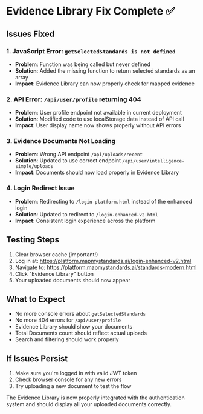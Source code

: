 # Evidence Library Fix Complete ✅

## Issues Fixed

### 1. JavaScript Error: `getSelectedStandards is not defined`
- **Problem**: Function was being called but never defined
- **Solution**: Added the missing function to return selected standards as an array
- **Impact**: Evidence Library can now properly check for mapped evidence

### 2. API Error: `/api/user/profile` returning 404
- **Problem**: User profile endpoint not available in current deployment
- **Solution**: Modified code to use localStorage data instead of API call
- **Impact**: User display name now shows properly without API errors

### 3. Evidence Documents Not Loading
- **Problem**: Wrong API endpoint `/api/uploads/recent`
- **Solution**: Updated to use correct endpoint `/api/user/intelligence-simple/uploads`
- **Impact**: Documents should now load properly in Evidence Library

### 4. Login Redirect Issue
- **Problem**: Redirecting to `/login-platform.html` instead of the enhanced login
- **Solution**: Updated to redirect to `/login-enhanced-v2.html`
- **Impact**: Consistent login experience across the platform

## Testing Steps

1. Clear browser cache (important!)
2. Log in at: https://platform.mapmystandards.ai/login-enhanced-v2.html
3. Navigate to: https://platform.mapmystandards.ai/standards-modern.html
4. Click "Evidence Library" button
5. Your uploaded documents should now appear

## What to Expect

- No more console errors about `getSelectedStandards`
- No more 404 errors for `/api/user/profile`
- Evidence Library should show your documents
- Total Documents count should reflect actual uploads
- Search and filtering should work properly

## If Issues Persist

1. Make sure you're logged in with valid JWT token
2. Check browser console for any new errors
3. Try uploading a new document to test the flow

The Evidence Library is now properly integrated with the authentication system and should display all your uploaded documents correctly.
